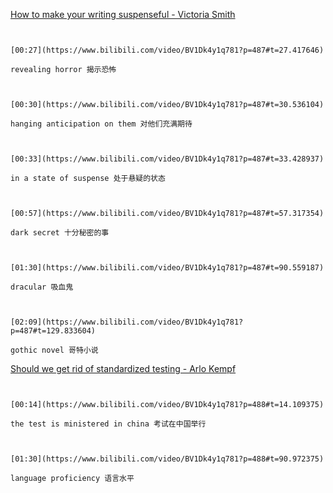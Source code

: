 [How to make your writing suspenseful - Victoria Smith](https://www.bilibili.com/video/BV1Dk4y1q781?p=487)

```ad-note


[00:27](https://www.bilibili.com/video/BV1Dk4y1q781?p=487#t=27.417646)

revealing horror 揭示恐怖

```

```ad-note


[00:30](https://www.bilibili.com/video/BV1Dk4y1q781?p=487#t=30.536104)

hanging anticipation on them 对他们充满期待

```

```ad-note


[00:33](https://www.bilibili.com/video/BV1Dk4y1q781?p=487#t=33.428937)

in a state of suspense 处于悬疑的状态

```

```ad-note


[00:57](https://www.bilibili.com/video/BV1Dk4y1q781?p=487#t=57.317354)

dark secret 十分秘密的事

```

```ad-note


[01:30](https://www.bilibili.com/video/BV1Dk4y1q781?p=487#t=90.559187)

dracular 吸血鬼

```

```ad-note


[02:09](https://www.bilibili.com/video/BV1Dk4y1q781?p=487#t=129.833604)

gothic novel 哥特小说

```

[Should we get rid of standardized testing - Arlo Kempf](https://www.bilibili.com/video/BV1Dk4y1q781?p=488)

```ad-note


[00:14](https://www.bilibili.com/video/BV1Dk4y1q781?p=488#t=14.109375)

the test is ministered in china 考试在中国举行

```

```ad-note


[01:30](https://www.bilibili.com/video/BV1Dk4y1q781?p=488#t=90.972375)

language proficiency 语言水平

```